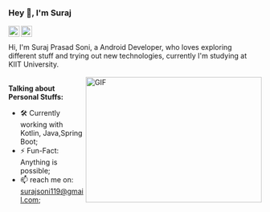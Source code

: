 ### Hey 👋, I'm Suraj

<a href="https://twitter.com/starbow118">
  <img align="left" alt="Suraj | Twitter" width="22px" src="https://cdn.jsdelivr.net/npm/simple-icons@v3/icons/twitter.svg" />
</a>
<a href="https://www.linkedin.com/in/suraj-prasad-soni-47273b192/">
  <img align="left" alt="Suraj's LinkdeIN" width="22px" src="https://cdn.jsdelivr.net/npm/simple-icons@v3/icons/linkedin.svg" />
</a>
<br />
<br />
Hi, I'm Suraj Prasad Soni, a Android Developer, who loves exploring different stuff and trying out new technologies, currently I'm studying at KIIT University. 
<br/>
<br/>
  <img align="right" height="250" width="350" alt="GIF" src="https://i.pinimg.com/originals/e1/f3/41/e1f3413bf5036045713341394f617225.gif" />

**Talking about Personal Stuffs:**

- 🛠 Currently working with Kotlin, Java,Spring Boot; 
- ⚡️ Fun-Fact: Anything is possible;
- 📫 reach me on: surajsoni119@gmail.com;


